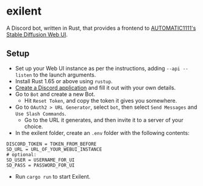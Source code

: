 # exilent

A Discord bot, written in Rust, that provides a frontend to [AUTOMATIC1111's Stable Diffusion Web UI](https://github.com/AUTOMATIC1111/stable-diffusion-webui).

## Setup

- Set up your Web UI instance as per the instructions, adding `--api --listen` to the launch arguments.
- Install Rust 1.65 or above using `rustup`.
- [Create a Discord application](https://discord.com/developers/applications) and fill it out with your own details.
- Go to `Bot` and create a new Bot.
  - Hit `Reset Token`, and copy the token it gives you somewhere.
- Go to `OAuth2 > URL Generator`, select `bot`, then select `Send Messages` and `Use Slash Commands`.
  - Go to the URL it generates, and then invite it to a server of your choice.
- In the exilent folder, create an `.env` folder with the following contents:

```dotenv
DISCORD_TOKEN = TOKEN_FROM_BEFORE
SD_URL = URL_OF_YOUR_WEBUI_INSTANCE
# optional:
SD_USER = USERNAME_FOR_UI
SD_PASS = PASSWORD_FOR_UI
```

- Run `cargo run` to start Exilent.
